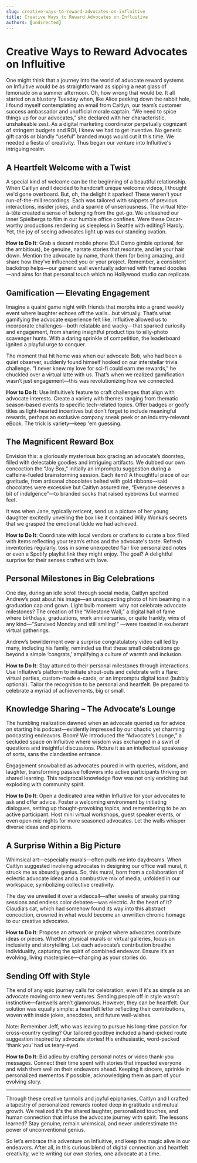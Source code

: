 ```yaml
---
slug: creative-ways-to-reward-advocates-on-influitive
title: Creative Ways to Reward Advocates on Influitive
authors: [undirected]
---
```



# Creative Ways to Reward Advocates on Influitive

One might think that a journey into the world of advocate reward systems on Influitive would be as straightforward as sipping a neat glass of lemonade on a summer afternoon. Oh, how wrong that would be. It all started on a blustery Tuesday when, like Alice peeking down the rabbit hole, I found myself contemplating an email from Caitlyn, our team’s customer success ambassador and unofficial morale captain. “We need to spice things up for our advocates,” she declared with her characteristic, unshakeable zest. As a digital marketing coordinator perpetually cognizant of stringent budgets and ROI, I knew we had to get inventive. No generic gift cards or blandly “useful” branded mugs would cut it this time. We needed a fiesta of creativity. Thus began our venture into Influitive's intriguing realm.

## A Heartfelt Welcome with a Twist

A special kind of welcome can be the beginning of a beautiful relationship. When Caitlyn and I decided to handcraft unique welcome videos, I thought we'd gone overboard. But, oh, the delight it sparked! These weren't your run-of-the-mill recordings. Each was tailored with snippets of previous interactions, insider jokes, and a sparkle of unseriousness. The virtual tête-à-tête created a sense of belonging from the get-go. We unleashed our inner Spielbergs to film in our humble office confines. Were these Oscar-worthy productions rendering us sleepless in Seattle with editing? Hardly. Yet, the joy of seeing advocates light up was our standing ovation. 

**How to Do It**: Grab a decent mobile phone (DJI Osmo gimble optional, for the ambitious), be genuine, narrate stories that resonate, and let your hair down. Mention the advocate by name, thank them for being amazing, and share how they’ve influenced you or your project. Remember, a consistent backdrop helps—our generic wall eventually adorned with framed doodles—and aims for that personal touch which no Hollywood studio can replicate.

## Gamification — Elevating Engagement

Imagine a quaint game night with friends that morphs into a grand weekly event where laughter echoes off the walls…but virtually. That’s what gamifying the advocate experience felt like. Influitive allowed us to incorporate challenges—both relatable and wacky—that sparked curiosity and engagement, from sharing insightful product tips to silly-photo scavenger hunts. With a daring sprinkle of competition, the leaderboard ignited a playful urge to conquer.

The moment that hit home was when our advocate Bob, who had been a quiet observer, suddenly found himself hooked on our interstellar trivia challenge. “I never knew my love for sci-fi could earn me rewards,” he chuckled over a virtual latte with us. That’s when we realized gamification wasn’t just engagement—this was revolutionizing how we connected.

**How to Do It**: Use Influitive’s feature to craft challenges that align with advocate interests. Create a variety with themes ranging from thematic season-based events to specific tech-related topics. Offer badges or goofy titles as light-hearted incentives but don’t forget to include meaningful rewards, perhaps an exclusive company sneak peek or an industry-relevant eBook. The trick is variety—keep 'em guessing.

## The Magnificent Reward Box

Envision this: a gloriously mysterious box gracing an advocate’s doorstep, filled with delectable goodies and intriguing artifacts. We dubbed our own concoction the “Joy Box,” initially an impromptu suggestion during a caffeine-fueled brainstorming session. Each item? A thoughtful piece of our gratitude, from artisanal chocolates belted with gold ribbons—said chocolates were excessive but Caitlyn assured me, “Everyone deserves a bit of indulgence”—to branded socks that raised eyebrows but warmed feet. 

It was when Jane, typically reticent, send us a picture of her young daughter excitedly unveiling the box like it contained Willy Wonka’s secrets that we grasped the emotional tickle we had achieved.

**How to Do It**: Coordinate with local vendors or crafters to curate a box filled with items reflecting your team’s ethos and the advocate's taste. Refresh inventories regularly, toss in some unexpected flair like personalized notes or even a Spotify playlist link they might enjoy. The goal? A delightful surprise for their senses crafted with love.

## Personal Milestones in Big Celebrations

One day, during an idle scroll through social media, Caitlyn spotted Andrew’s post about his image—an unsuspecting photo of him beaming in a graduation cap and gown. Light bulb moment: why not celebrate advocate milestones? The creation of the “Milestone Wall,” a digital hall of fame where birthdays, graduations, work anniversaries, or quite frankly, wins of any kind—"Survived Monday and still smiling!" —were toasted in exuberant virtual gatherings.

Andrew’s bewilderment over a surprise congratulatory video call led by many, including his family, reminded us that these small celebrations go beyond a simple ‘congrats,’ amplifying a culture of warmth and inclusion. 

**How to Do It**: Stay attuned to their personal milestones through interactions. Use Influitive’s platform to initiate shout-outs and celebrate with a flare: virtual parties, custom-made e-cards, or an impromptu digital toast (bubbly optional). Tailor the recognition to be personal and heartfelt. Be prepared to celebrate a myriad of achievements, big or small.

## Knowledge Sharing – The Advocate’s Lounge

The humbling realization dawned when an advocate queried us for advice on starting his podcast—evidently impressed by our chaotic yet charming podcasting endeavors. Boom! We introduced the “Advocate’s Lounge,” a secluded space on Influitive where wisdom was exchanged in a swirl of questions and insightful discussions. Picture it as an intellectual speakeasy of sorts, sans the clandestine entrance.

Engagement snowballed as advocates poured in with queries, wisdom, and laughter, transforming passive followers into active participants thriving on shared learning. This reciprocal knowledge flow was not only enriching but exploding with community spirit.

**How to Do It**: Open a dedicated area within Influitive for your advocates to ask and offer advice. Foster a welcoming environment by initiating dialogues, setting up thought-provoking topics, and remembering to be an active participant. Host mini virtual workshops, guest speaker events, or even open mic nights for more seasoned advocates. Let the walls whisper diverse ideas and opinions.

## A Surprise Within a Big Picture

Whimsical art—especially murals—often pulls me into daydreams. When Caitlyn suggested involving advocates in designing our office wall mural, it struck me as absurdly genius. So, this mural, born from a collaboration of eclectic advocate ideas and a combustive mix of media, unfolded in our workspace, symbolizing collective creativity. 

The day we unveiled it over a videocall—after weeks of sneaky painting sessions and endless color debates—was electric. At the heart of it? Claudia’s cat, which had somehow found its way into this abstract concoction, crowned in what would become an unwritten chronic homage to our creative advocates. 

**How to Do It**: Propose an artwork or project where advocates contribute ideas or pieces. Whether physical murals or virtual galleries, focus on inclusivity and storytelling. Let each advocate’s contribution breathe individuality, capturing the spirit of combined endeavor. Ensure it’s an evolving, living masterpiece—changing as your stories do.

## Sending Off with Style

The end of any epic journey calls for celebration, even if it's as simple as an advocate moving onto new ventures. Sending people off in style wasn’t instinctive—farewells aren’t glamorous. However, they can be heartfelt. Our solution was equally simple: a heartfelt letter reflecting their contributions, woven with inside jokes, anecdotes, and future well-wishes. 

Note: Remember Jeff, who was leaving to pursue his long-time passion for cross-country cycling? Our tailored goodbye included a hand-picked route suggestion inspired by advocate stories! His enthusiastic, word-packed ‘thank you’ had us teary-eyed.

**How to Do It**: Bid adieu by crafting personal notes or video thank-you messages. Connect their time spent with stories that impacted everyone and wish them well on their endeavors ahead. Keeping it sincere, sprinkle in personalized mementos if possible, acknowledging them as part of your evolving story.

---

Through these creative turmoils and joyful epiphanies, Caitlyn and I crafted a tapestry of personalized rewards rooted deep in gratitude and mutual growth. We realized it's the shared laughter, personalized touches, and human connection that infuse the advocate journey with spirit. The lessons learned? Stay genuine, remain whimsical, and never underestimate the power of unconventional genius.

So let’s embrace this adventure on Influitive, and keep the magic alive in our endeavors. After all, in this curious blend of digital connection and heartfelt creativity, we’re writing our own stories, one advocate at a time.